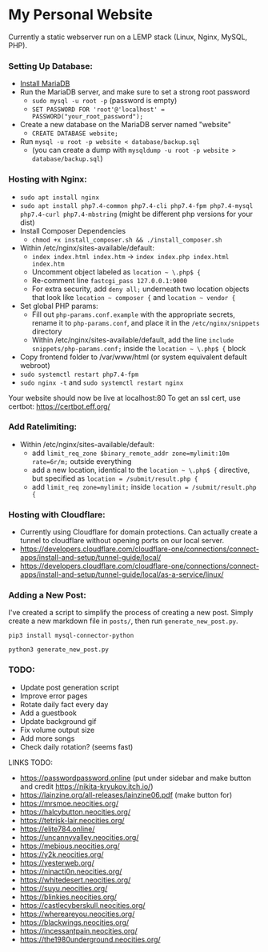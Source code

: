 # My Personal Website

Currently a static webserver run on a LEMP stack (Linux, Nginx, MySQL, PHP).

### Setting Up Database:
- [Install MariaDB](https://mariadb.com/kb/en/where-to-download-mariadb/)
- Run the MariaDB server, and make sure to set a strong root password
    - `sudo mysql -u root -p` (password is empty)
    - `SET PASSWORD FOR 'root'@'localhost' = PASSWORD("your_root_password");`
- Create a new database on the MariaDB server named "website"
    - `CREATE DATABASE website;`
- Run `mysql -u root -p website < database/backup.sql`
    - (you can create a dump with `mysqldump -u root -p website > database/backup.sql`)

### Hosting with Nginx:
- `sudo apt install nginx`
- `sudo apt install php7.4-common php7.4-cli php7.4-fpm php7.4-mysql php7.4-curl php7.4-mbstring` (might be different php versions for your dist)
- Install Composer Dependencies
    - `chmod +x install_composer.sh && ./install_composer.sh`
- Within /etc/nginx/sites-available/default:
    - `index index.html index.htm` -> `index index.php index.html index.htm`
    - Uncomment object labeled as `location ~ \.php$ {`
    - Re-comment line `fastcgi_pass 127.0.0.1:9000`
    - For extra security, add `deny all;` underneath two location objects that look like `location ~ composer {` and `location ~ vendor {`
- Set global PHP params:
    - Fill out `php-params.conf.example` with the appropriate secrets, rename it to `php-params.conf`, and place it in the `/etc/nginx/snippets` directory
    - Within /etc/nginx/sites-available/default, add the line `include snippets/php-params.conf;` inside the `location ~ \.php$ {` block
- Copy frontend folder to /var/www/html (or system equivalent default webroot)
- `sudo systemctl restart php7.4-fpm`
- `sudo nginx -t` and `sudo systemctl restart nginx`

Your website should now be live at localhost:80
To get an ssl cert, use certbot: https://certbot.eff.org/

### Add Ratelimiting:
- Within /etc/nginx/sites-available/default:
    - add `limit_req_zone $binary_remote_addr zone=mylimit:10m rate=6r/m;` outside everything
    - add a new location, identical to the `location ~ \.php$ {` directive, but specified as `location = /submit/result.php {`
    - add `limit_req zone=mylimit;` inside `location = /submit/result.php {`

### Hosting with Cloudflare:
 - Currently using Cloudflare for domain protections. Can actually create a tunnel to cloudflare without opening ports on our local server.
 - https://developers.cloudflare.com/cloudflare-one/connections/connect-apps/install-and-setup/tunnel-guide/local/
 - https://developers.cloudflare.com/cloudflare-one/connections/connect-apps/install-and-setup/tunnel-guide/local/as-a-service/linux/

### Adding a New Post:

I've created a script to simplify the process of creating a new post. Simply create a new markdown file in `posts/`, then run `generate_new_post.py`.

`pip3 install mysql-connector-python`

`python3 generate_new_post.py`

### TODO:
- Update post generation script
- Improve error pages
- Rotate daily fact every day
- Add a guestbook
- Update background gif
- Fix volume output size
- Add more songs
- Check daily rotation? (seems fast)

LINKS TODO:
- https://passwordpassword.online (put under sidebar and make button and credit https://nikita-kryukov.itch.io/)
- https://lainzine.org/all-releases/lainzine06.pdf (make button for)
- https://mrsmoe.neocities.org/
- https://halcybutton.neocities.org/
- https://tetrisk-lair.neocities.org/
- https://elite784.online/
- https://uncannyvalley.neocities.org/
- https://mebious.neocities.org/
- https://y2k.neocities.org/
- https://yesterweb.org/
- https://ninacti0n.neocities.org/
- https://whitedesert.neocities.org/
- https://suyu.neocities.org/
- https://blinkies.neocities.org/
- https://castlecyberskull.neocities.org/
- https://whereareyou.neocities.org/
- https://blackwings.neocities.org/
- https://incessantpain.neocities.org/
- https://the1980underground.neocities.org/
